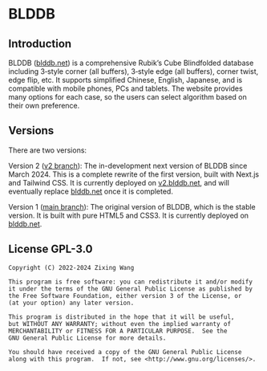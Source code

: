 # BLDDB


## Introduction

BLDDB ([blddb.net](https://blddb.net)) is a comprehensive Rubik’s Cube Blindfolded database including 3‑style corner (all buffers), 3‑style edge (all buffers), corner twist, edge flip, etc. It supports simplified Chinese, English, Japanese, and is compatible with mobile phones, PCs and tablets. The website provides many options for each case, so the users can select algorithm based on their own preference.


## Versions

There are two versions:

Version 2 ([v2 branch](https://github.com/nbwzx/blddb/tree/v2)): The in-development next version of BLDDB since March 2024. This is a complete rewrite of the first version, built with Next.js and Tailwind CSS. It is currently deployed on [v2.blddb.net](https://v2.blddb.net), and will eventually replace [blddb.net](https://blddb.net) once it is completed.

Version 1 ([main branch](https://github.com/nbwzx/blddb/tree/main)): The original version of BLDDB, which is the stable version. It is built with pure HTML5 and CSS3. It is currently deployed on [blddb.net](https://blddb.net).


## License GPL-3.0

    Copyright (C) 2022-2024 Zixing Wang

    This program is free software: you can redistribute it and/or modify
    it under the terms of the GNU General Public License as published by
    the Free Software Foundation, either version 3 of the License, or
    (at your option) any later version.

    This program is distributed in the hope that it will be useful,
    but WITHOUT ANY WARRANTY; without even the implied warranty of
    MERCHANTABILITY or FITNESS FOR A PARTICULAR PURPOSE.  See the
    GNU General Public License for more details.

    You should have received a copy of the GNU General Public License
    along with this program.  If not, see <http://www.gnu.org/licenses/>.